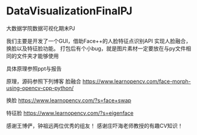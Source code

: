 # DataVisualizationFinalPJ
大数据学院数据可视化期末PJ

我们主要是开发了一个GUI，借助Face++的人脸特征点识别API
实现人脸融合，换脸以及特征脸功能。
打包后有个小bug，就是图片素材一定要放在与py文件相同的文件夹才能够使用

具体原理参照ppt与报告

原理，源码参照下列博客
脸融合
https://www.learnopencv.com/face-morph-using-opencv-cpp-python/

换脸
https://www.learnopencv.com/?s=face+swap

特征脸
https://www.learnopencv.com/?s=eigenface


感谢王博俨，钟祖远两位优秀的组友！
感谢庄吓海老师教授的有趣CV知识！
